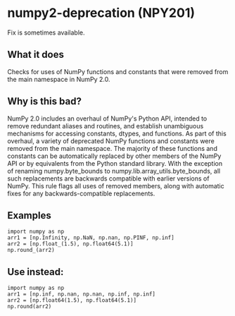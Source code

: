 # numpy2-deprecation (NPY201)
Fix is sometimes available.
## What it does
Checks for uses of NumPy functions and constants that were removed from
the main namespace in NumPy 2.0.
## Why is this bad?
NumPy 2.0 includes an overhaul of NumPy's Python API, intended to remove
redundant aliases and routines, and establish unambiguous mechanisms for
accessing constants, dtypes, and functions.
As part of this overhaul, a variety of deprecated NumPy functions and
constants were removed from the main namespace.
The majority of these functions and constants can be automatically replaced
by other members of the NumPy API or by equivalents from the Python
standard library. With the exception of renaming numpy.byte_bounds to
numpy.lib.array_utils.byte_bounds, all such replacements are backwards
compatible with earlier versions of NumPy.
This rule flags all uses of removed members, along with automatic fixes for
any backwards-compatible replacements.
## Examples
```
import numpy as np
arr1 = [np.Infinity, np.NaN, np.nan, np.PINF, np.inf]
arr2 = [np.float_(1.5), np.float64(5.1)]
np.round_(arr2)
```
## Use instead:
```
import numpy as np
arr1 = [np.inf, np.nan, np.nan, np.inf, np.inf]
arr2 = [np.float64(1.5), np.float64(5.1)]
np.round(arr2)
```
